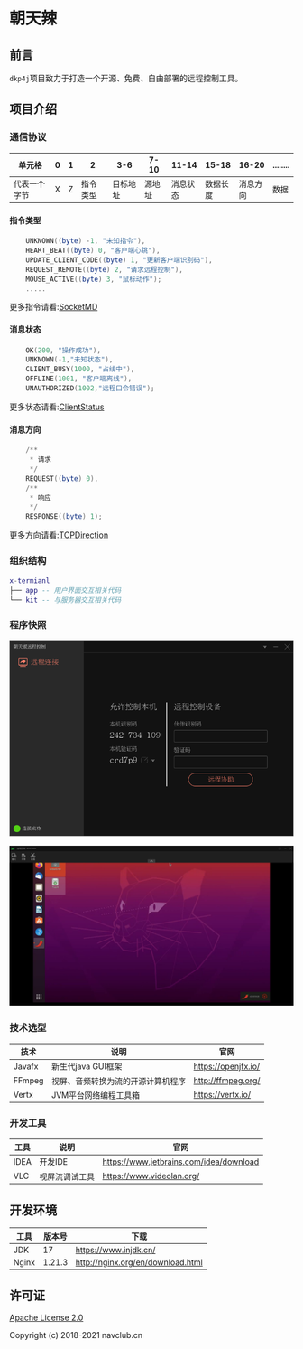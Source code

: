 # 朝天辣

## 前言

`dkp4j`项目致力于打造一个开源、免费、自由部署的远程控制工具。

## 项目介绍

### 通信协议

|    单元格     |    0    |   1   |    2     |   3-6   |  7-10   |  11-14   |  15-18    | 16-20    |   ........  |
|--------------|---------|-------|--------- |---------|---------|----------|-----------|----------|-------------|
|  代表一个字节  |    X    |   Z   |  指令类型 |  目标地址 | 源地址   |  消息状态 |  数据长度  |   消息方向 |    数据     |

#### 指令类型

```lua
    UNKNOWN((byte) -1, "未知指令"),
    HEART_BEAT((byte) 0, "客户端心跳"),
    UPDATE_CLIENT_CODE((byte) 1, "更新客户端识别码"),
    REQUEST_REMOTE((byte) 2, "请求远程控制"),
    MOUSE_ACTIVE((byte) 3, "鼠标动作");
    .....
```

更多指令请看:[SocketMD](./kit/src/main/java/cn/navclub/xtm/kit/enums/SocketCMD.java)

#### 消息状态

```lua
    OK(200, "操作成功"),
    UNKNOWN(-1,"未知状态"),
    CLIENT_BUSY(1000, "占线中"),
    OFFLINE(1001, "客户端离线"),
    UNAUTHORIZED(1002,"远程口令错误");
```

更多状态请看:[ClientStatus](./kit/src/main/java/cn/navclub/xtm/kit/enums/SocketCMD.java)

#### 消息方向

```lua
    /**
     * 请求
     */
    REQUEST((byte) 0),
    /**
     * 响应
     */
    RESPONSE((byte) 1);
```
更多方向请看:[TCPDirection](./kit/src/main/java/cn/navclub/xtm/kit/enums/TCPDirection.java)

### 组织结构

```lua
x-termianl
├── app -- 用户界面交互相关代码
└── kit -- 与服务器交互相关代码
```

### 程序快照

![加载出错](./SNAPSHOT/a.png)

![加载出错](./SNAPSHOT/b.png)

### 技术选型

| 技术                 | 说明                | 官网                                           |
| -------------------- | ------------------- | ---------------------------------------------- |
| Javafx               | 新生代java GUI框架    | https://openjfx.io/         |
| FFmpeg               | 视屏、音频转换为流的开源计算机程序      | http://ffmpeg.org/     |
| Vertx                | JVM平台网络编程工具箱             | https://vertx.io/ |

### 开发工具

| 工具          | 说明                | 官网                                            |
| ------------- | ------------------- | ----------------------------------------------- |
| IDEA          | 开发IDE              | https://www.jetbrains.com/idea/download         |
| VLC           | 视屏流调试工具         | https://www.videolan.org/                       |

## 开发环境

| 工具          | 版本号 | 下载                                                         |
| ------------- | ------ | ------------------------------------------------------------ |
| JDK           | 17    | https://www.injdk.cn/ |
| Nginx         | 1.21.3   | http://nginx.org/en/download.html                            |

## 许可证

[Apache License 2.0](./LICENSE)

Copyright (c) 2018-2021 navclub.cn